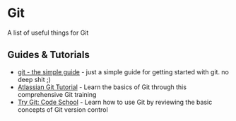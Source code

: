 # Git
A list of useful things for Git

## Guides & Tutorials
* [git - the simple guide](http://rogerdudler.github.io/git-guide/) - just a simple guide for getting started with git. no deep shit ;)
* [Atlassian Git Tutorial](https://www.atlassian.com/git/tutorials/) - Learn the basics of Git through this comprehensive Git training
* [Try Git: Code School](https://try.github.io) - Learn how to use Git by reviewing the basic concepts of Git version control